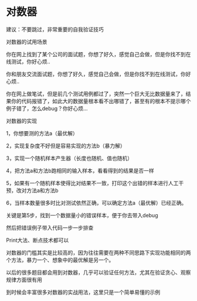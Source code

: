 # 对数器

建议：不要跳过，非常重要的自我验证技巧

对数器的试用场景

你在网上找到了某个公司的面试题，你想了好久，感觉自己会做，但是你找不到在线测试，你好心烦\.\.

你和朋友交流面试题，你想了好久，感觉自己会做，但是你找不到在线测试，你好心烦\.\.

你在网上做笔试，但是前几个测试用例都过了，突然一个巨大无比数据量来了，结果你的代码报错了，如此大的数据量根本看不出哪错了，甚至有的根本不提示哪个例子错了，怎么debug？你好心烦…

对数器的实现

1，你想要测的方法a（最优解）

2，实现复杂度不好但是容易实现的方法b（暴力解）

3，实现一个随机样本产生器（长度也随机、值也随机）

4，把方法a和方法b跑相同的输入样本，看看得到的结果是否一样

5，如果有一个随机样本使得比对结果不一致，打印这个出错的样本进行人工干预，改对方法a和方法b

6，当样本数量很多时比对测试依然正确，可以确定方法a（最优解）已经正确。

关键是第5步，找到一个数据量小的错误样本，便于你去带入debug

然后把错误例子带入代码一步一步排查

Print大法、断点技术都可以

对数器的门槛其实是比较高的，因为往往需要在两种不同思路下实现功能相同的两个方法，暴力一个、想象中的最优解是另一个。

以后的很多题目都会用到对数器，几乎可以验证任何方法，尤其在验证贪心、观察规律方面很有用

到时候会丰富很多对数器的实战用法，这里只是一个简单易懂的示例

